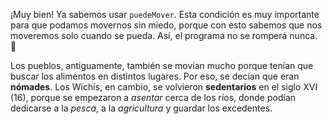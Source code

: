 ¡Muy bien! Ya sabemos usar `puedeMover`. Esta condición es muy importante para que podamos movernos sin miedo, porque con esto sabemos que nos moveremos solo cuando se pueda. Así, el programa no se romperá nunca. :tada:

Los pueblos, antiguamente, también se movían mucho porque tenían que buscar los alimentos en distintos lugares. Por eso, se decían que eran **nómades**. Los Wichís, en cambio, se volvieron **sedentarios** en el siglo XVI (16), porque se empezaron a _asentar_ cerca de los ríos, donde podían dedicarse a la _pesca_, a la _agricultura_ y guardar los excedentes.